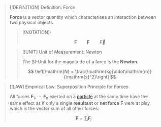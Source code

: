 >[!DEFINITION] Definition: Force
>
>**Force** is a vector quantity which characterises an interaction between two physical objects.
>
>>[!NOTATION]-
>>
>>$$
>>\boldsymbol{F} \qquad \mathbf{F} \qquad \vec{F}
>>$$
>>
>
>>[!UNIT] Unit of Measurement: Newton
>>
>>The SI-Unit for the magnitude of a force is the **Newton**.
>>
>>$$
>>\left[\mathrm{N} = \frac{\mathrm{kg}\cdot\mathrm{m}}{\mathrm{s}^2}\right]
>>$$
>>
>

>[!LAW] Empirical Law: Superposition Principle for Forces
>
>All forces $\boldsymbol{F}_1,\cdots,\boldsymbol{F}_n$ exerted on a [particle](../Physical%20Systems/Point%20Masses/Point%20Mass.md) at the same time have the same effect as if only a single **resultant** or **net force** $\boldsymbol{F}$ were at play, which is the vector sum of all other forces:
>
>$$
>\boldsymbol{F}=\sum_{i} \boldsymbol{F}_i
>$$
>